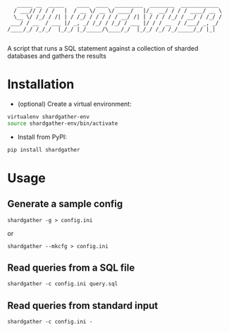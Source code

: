 ```
   _____ __  _____    ____  ____  _________  ________  ____________ 
  / ___// / / /   |  / __ \/ __ \/ ____/   |/_  __/ / / / ____/ __ \
  \__ \/ /_/ / /| | / /_/ / / / / / __/ /| | / / / /_/ / __/ / /_/ /
 ___/ / __  / ___ |/ _, _/ /_/ / /_/ / ___ |/ / / __  / /___/ _, _/ 
/____/_/ /_/_/  |_/_/ |_/_____/\____/_/  |_/_/ /_/ /_/_____/_/ |_|  
                                                                    
```

A script that runs a SQL statement against a collection of sharded databases and gathers the results


Installation
============

- (optional) Create a virtual environment:

```bash
virtualenv shardgather-env
source shardgather-env/bin/activate
```

- Install from PyPI:

```python
pip install shardgather
```


Usage
=====

Generate a sample config
------------------------

    shardgather -g > config.ini

or

    shardgather --mkcfg > config.ini

Read queries from a SQL file
----------------------------

    shardgather -c config.ini query.sql

Read queries from standard input
--------------------------------

    shardgather -c config.ini -

